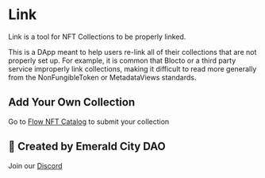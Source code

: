 # Link

Link is a tool for NFT Collections to be properly linked.

This is a DApp meant to help users re-link all of their collections that are not properly set up. For example, it is common that Blocto or a third party service improperly link collections, making it difficult to read more generally from the NonFungibleToken or MetadataViews standards.

## Add Your Own Collection

Go to [Flow NFT Catalog](https://www.flow-nft-catalog.com/) to submit your collection

## 💎 Created by Emerald City DAO
Join our [Discord](https://discord.com/invite/emerald-city-906264258189332541)